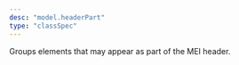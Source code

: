 ```yaml
---
desc: "model.headerPart"
type: "classSpec"
---
```


Groups elements that may appear as part of the MEI header.
